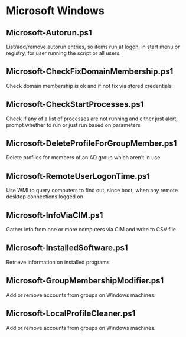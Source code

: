 # Microsoft Windows

## Microsoft-Autorun.ps1
List/add/remove autorun entries, so items run at logon, in start menu or registry, for user running the script or all users.

## Microsoft-CheckFixDomainMembership.ps1
Check domain membership is ok and if not fix via stored credentials

## Microsoft-CheckStartProcesses.ps1
Check if any of a list of processes are not running and either just alert, prompt whether to run or just run based on parameters

## Microsoft-DeleteProfileForGroupMember.ps1
Delete profiles for members of an AD group which aren't in use

## Microsoft-RemoteUserLogonTime.ps1
Use WMI to query computers to find out, since boot, when any remote desktop connections logged on

## Microsoft-InfoViaCIM.ps1
Gather info from one or more computers via CIM and write to CSV file

## Microsoft-InstalledSoftware.ps1
Retrieve information on installed programs

## Microsoft-GroupMembershipModifier.ps1
Add or remove accounts from groups on Windows machines.

## Microsoft-LocalProfileCleaner.ps1
Add or remove accounts from groups on Windows machines.
